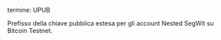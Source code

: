 termine: UPUB

Prefisso della chiave pubblica estesa per gli account Nested SegWit su Bitcoin Testnet.